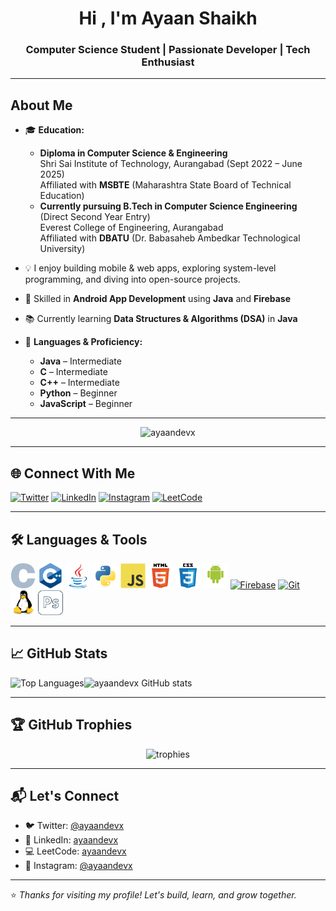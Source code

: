 
<h1 align="center">Hi , I'm Ayaan Shaikh</h1>
<h3 align="center">Computer Science Student | Passionate Developer | Tech Enthusiast</h3>

---

##  About Me

- 🎓 **Education:**
  - **Diploma in Computer Science & Engineering**  
    Shri Sai Institute of Technology, Aurangabad (Sept 2022 – June 2025)  
    Affiliated with **MSBTE** (Maharashtra State Board of Technical Education)
  - **Currently pursuing B.Tech in Computer Science Engineering** (Direct Second Year Entry)  
    Everest College of Engineering, Aurangabad  
    Affiliated with **DBATU** (Dr. Babasaheb Ambedkar Technological University)
          
- 💡 I enjoy building mobile & web apps, exploring system-level programming, and diving into open-source projects.
- 📱 Skilled in **Android App Development** using **Java** and **Firebase**
- 📚 Currently learning **Data Structures & Algorithms (DSA)** in **Java**
 
- 🧠 **Languages & Proficiency:**
  - **Java** – Intermediate  
  - **C** –    Intermediate  
  - **C++** –  Intermediate  
  - **Python** – Beginner 
  - **JavaScript** – Beginner
---
<p align="center">
  <img src="https://komarev.com/ghpvc/?username=ayaandevx&label=Profile%20views&color=0e75b6&style=flat" alt="ayaandevx" />
</p>

---

## 🌐 Connect With Me

<p align="left">
  <a href="https://x.com/ayaandevx" target="_blank"><img src="https://raw.githubusercontent.com/rahuldkjain/github-profile-readme-generator/master/src/images/icons/Social/twitter.svg" height="30" width="40" alt="Twitter"/></a>
  <a href="https://linkedin.com/in/ayaandevx" target="_blank"><img src="https://raw.githubusercontent.com/rahuldkjain/github-profile-readme-generator/master/src/images/icons/Social/linked-in-alt.svg" height="30" width="40" alt="LinkedIn"/></a>
  <a href="https://instagram.com/ayaandevx" target="_blank"><img src="https://raw.githubusercontent.com/rahuldkjain/github-profile-readme-generator/master/src/images/icons/Social/instagram.svg" height="30" width="40" alt="Instagram"/></a>
  <a href="https://leetcode.com/ayaandevx" target="_blank"><img src="https://raw.githubusercontent.com/rahuldkjain/github-profile-readme-generator/master/src/images/icons/Social/leet-code.svg" height="30" width="40" alt="LeetCode"/></a>
</p>

---

## 🛠️ Languages & Tools

<p align="left">
  <a href="https://www.cprogramming.com/" target="_blank"><img src="https://raw.githubusercontent.com/devicons/devicon/master/icons/c/c-original.svg" width="40" height="40" alt="C"/></a>
  <a href="https://www.w3schools.com/cpp/" target="_blank"><img src="https://raw.githubusercontent.com/devicons/devicon/master/icons/cplusplus/cplusplus-original.svg" width="40" height="40" alt="C++"/></a>
  <a href="https://www.java.com" target="_blank"><img src="https://raw.githubusercontent.com/devicons/devicon/master/icons/java/java-original.svg" width="40" height="40" alt="Java"/></a>
  <a href="https://www.python.org" target="_blank"><img src="https://raw.githubusercontent.com/devicons/devicon/master/icons/python/python-original.svg" width="40" height="40" alt="Python"/></a>
  <a href="https://developer.mozilla.org/en-US/docs/Web/JavaScript" target="_blank"><img src="https://raw.githubusercontent.com/devicons/devicon/master/icons/javascript/javascript-original.svg" width="40" height="40" alt="JavaScript"/></a>
  <a href="https://www.w3.org/html/" target="_blank"><img src="https://raw.githubusercontent.com/devicons/devicon/master/icons/html5/html5-original-wordmark.svg" width="40" height="40" alt="HTML5"/></a>
  <a href="https://www.w3schools.com/css/" target="_blank"><img src="https://raw.githubusercontent.com/devicons/devicon/master/icons/css3/css3-original-wordmark.svg" width="40" height="40" alt="CSS3"/></a>
  <a href="https://developer.android.com" target="_blank"><img src="https://raw.githubusercontent.com/devicons/devicon/master/icons/android/android-original-wordmark.svg" width="40" height="40" alt="Android"/></a>
  <a href="https://firebase.google.com/" target="_blank"><img src="https://www.vectorlogo.zone/logos/firebase/firebase-icon.svg" width="40" height="40" alt="Firebase"/></a>
  <a href="https://git-scm.com/" target="_blank"><img src="https://www.vectorlogo.zone/logos/git-scm/git-scm-icon.svg" width="40" height="40" alt="Git"/></a>
  <a href="https://www.linux.org/" target="_blank"><img src="https://raw.githubusercontent.com/devicons/devicon/master/icons/linux/linux-original.svg" width="40" height="40" alt="Linux"/></a>
  <a href="https://www.photoshop.com/en" target="_blank"><img src="https://raw.githubusercontent.com/devicons/devicon/master/icons/photoshop/photoshop-line.svg" width="40" height="40" alt="Photoshop"/></a>
</p>

---

## 📈 GitHub Stats
<p>
  <img align="left" src="https://github-readme-stats.vercel.app/api/top-langs?username=ayaandevx&show_icons=true&locale=en&layout=compact" alt="Top Languages"/>
</p>

![ayaandevx GitHub stats](https://github-readme-stats.vercel.app/api?username=ayaandevx&show_icons=true&theme=tokyonight)

---

## 🏆 GitHub Trophies

<p align="center">
  <img src="https://github-profile-trophy.vercel.app/?username=ayaandevx&theme=algolia&row=1&column=6" alt="trophies"/>
</p>

---

## 📬 Let's Connect

- 🐦   Twitter: [@ayaandevx](https://x.com/ayaandevx)
- 💼  LinkedIn: [ayaandevx](https://linkedin.com/in/ayaandevx)
- 💻  LeetCode: [ayaandevx](https://leetcode.com/ayaandevx)
- 📸 Instagram: [@ayaandevx](https://instagram.com/ayaandevx)

---

⭐ *Thanks for visiting my profile! Let's build, learn, and grow together.*
